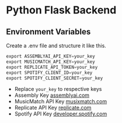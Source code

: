 # Python Flask Backend

## Environment Variables

Create a .env file and structure it like this.

```python
export ASSEMBLYAI_API_KEY=your_key
export MUSICMATCH_API_KEY=your_key
export REPLICATE_API_TOKEN=your_key
export SPOTIFY_CLIENT_ID=your_key
export SPOTIFY_CLIENT_SECRET=your_key
```

- Replace `your_key` to respective keys
- Assembly Key [assemblyai.com](https://www.assemblyai.com/dashboard/signup)
- MusicMatch API Key [musixmatch.com](https://www.musixmatch.com/sign-in)
- Replicate API Key [replicate.com](https://replicate.com/signin?next=/)
- Spotify API Key [developer.spotify.com](https://developer.spotify.com/dashboard)